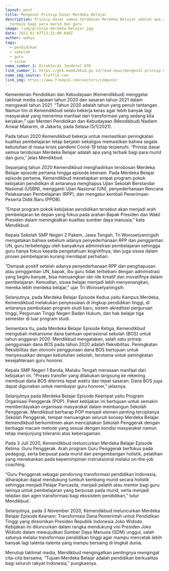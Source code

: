 ```yaml
---
layout: post
title: Mengenal Prinsip Dasar Merdeka Belajar
description: Prinsip dasar semua terobosan Merdeka Belajar adalah apa yang
  terbaik bagi para murid dan guru
image: /img/prinsip-merdeka-belajar.jpg
date: 2021-01-07T13:31:00.840Z
author: wahyu
tags:
  - pendidikan
  - sekolah
  - guru
  - siswa
nama_sumber_1: Direktorat Jenderal GTK
link_sumber_1: https://gtk.kemdikbud.go.id/read-news/mengenal-prinsip-dasar-merdeka-belajar
name_img_source: Freffik.com
link_img: https://www.freepik.com/vectors/computer
---
```

Kementerian Pendidikan dan Kebudayaan (Kemendikbud) menggelar taklimat media capaian tahun 2020 dan sasaran tahun 2021 dalam mengawali tahun 2021. “Tahun 2020 adalah tahun yang penuh tantangan. Namun tim di Kemendikbud selalu bekerja keras agar lebih banyak lagi masyarakat yang menerima manfaat dari transformasi yang sedang kita kerjakan,” ujar Menteri Pendidikan dan Kebudayaan (Mendikbud) Nadiem Anwar Makarim, di Jakarta, pada Selasa (5/1/2021).

Pada tahun 2020 Kemendikbud bekerja untuk memastikan peningkatan kualitas pembelajaran tetap berjalan sekaligus memastikan bahwa segala kebutuhan di masa krisis pandemi Covid-19 tetap terpenuhi. “Prinsip dasar semua terobosan Merdeka Belajar adalah apa yang terbaik bagi para murid dan guru,” jelas Mendikbud.

Sepanjang tahun 2020 Kemendikbud menghadirkan terobosan Merdeka Belajar episode pertama hingga episode keenam. Pada Merdeka Belajar episode pertama, Kemendikbud menetapkan empat program pokok kebijakan pendidikan di antaranya menghapus Ujian Sekolah Berstandar Nasional (USBN), mengganti Ujian Nasional (UN), penyederhanaan Rencana Pelaksanaan Pembelajaran (RPP), dan mengatur kembali Penerimaan Peserta Didik Baru (PPDB).

“Empat program pokok kebijakan pendidikan tersebut akan menjadi arah pembelajaran ke depan yang fokus pada arahan Bapak Presiden dan Wakil Presiden dalam meningkatkan kualitas sumber daya manusia,” kata Mendikbud.

Kepala Sekolah SMP Negeri 2 Pakem, Jawa Tengah, Tri Worosetyaningsih mengatakan bahwa sebelum adanya penyederhanaan RPP dan penggantian UN, guru terbelenggu oleh banyaknya administrasi pembelajaran sehingga guru hanya fokus kepada pengetahuan kognitifnya, dan juga siswa dalam proses pembelajaran kurang mendapat perhatian.

“Dampak positif setelah adanya penyederhanaan RPP dan penghapusan atau penggantian UN, bapak, ibu guru tidak terbebani dengan administrasi yang begitu banyak, bisa menuangkan ide-ide kreatif dan inovatifnya dalam pembelajaran. Kemudian, siswa belajar menjadi lebih menyenangkan, mereka lebih merdeka belajar,” ujar Tri Worosetyaningsih.

Selanjutnya, pada Merdeka Belajar Episode Kedua yaitu Kampus Merdeka, Kemendikbud melakukan penyesuaian di lingkup pendidikan tinggi, di antaranya pembukaan program studi baru, sistem akreditasi perguruan tinggi, Perguruan Tinggi Negeri Badan Hukum, dan hak belajar tiga semester di luar program studi.

Sementara itu, pada Merdeka Belajar Episode Ketiga, Kemendikbud mengubah mekanisme dana bantuan operasional sekolah (BOS) untuk tahun anggaran 2020. Mendikbud mengatakan, salah satu prinsip penggunaan dana BOS pada tahun 2020 adalah fleksibilitas. Peningkatan fleksibilitas dan otonomi penggunaan dana BOS bertujuan untuk menyesuaikan dengan kebutuhan sekolah, terutama untuk peningkatan kesejahteraan guru honorer.

Kepala SMP Negeri 1 Banda, Maluku Tengah merasaan manfaat dari kebijakan ini. “Proses transfer yang dilakukan langsung ke rekening membuat dana BOS diterima tepat waktu dan tepat sasaran. Dana BOS juga dapat digunakan untuk membayar guru honorer,” jelasnya.

Selanjutnya pada Merdeka Belajar Episode Keempat yaitu Program Organisasi Penggerak (POP). Paket kebijakan ini bertujuan untuk semakin memberdayakan organisasi masyarakat dalam membangun Sekolah Penggerak. Mendikbud berharap POP menjadi elemen penting terciptanya Sekolah Penggerak, tempat menuangkan seluruh konsep Merdeka Belajar. Kemendikbud berkomitmen akan menciptakan Sekolah Penggerak dengan berbagai macam metode yang sesuai dengan kondisi masyarakat namun tetap menjunjung toleransi atas keberagaman.

Pada 3 Juli 2020, Kemendikbud meluncurkan Merdeka Belajar Episode Kelima: Guru Penggerak. Arah program Guru Penggerak berfokus pada pedagogi, serta berpusat pada murid dan pengembangan holistik, pelatihan yang menekankan pada kepemimpinan instruksional melalui on-the-job coaching.

“Guru Penggerak sebagai pendorong transformasi pendidikan Indonesia, diharapkan dapat mendukung tumbuh kembang murid secara holistik sehingga menjadi Pelajar Pancasila, menjadi pelatih atau mentor bagi guru lainnya untuk pembelajaran yang berpusat pada murid, serta menjadi teladan dan agen transformasi bagi ekosistem pendidikan,” tutur Mendikbud.

Selanjutnya, pada 3 November 2020, Kemendikbud meluncurkan Merdeka Belajar Episode Keenam: Transformasi Dana Pemerintah untuk Pendidikan Tinggi yang diresmikan Presiden Republik Indonesia Joko Widodo. Kebijakan ini diluncurkan dalam rangka mendukung visi Presiden Joko Widodo dalam mewujudkan Sumber Daya Manusia (SDM) unggul, salah satunya melalui transformasi pendidikan tinggi agar mampu mencetak lebih banyak lagi talenta-talenta yang mampu bersaing di tingkat dunia.

Menutup taklimat media, Mendikbud mengingatkan pentingnya mengingat cita-cita bersama.  “Tujuan Merdeka Belajar adalah pendidikan berkualitas bagi seluruh rakyat Indonesia,” pungkasnya.
